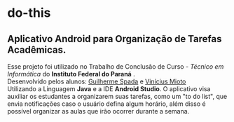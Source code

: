 # do-this
 Aplicativo Android para Organização de Tarefas Acadêmicas.
---
Esse projeto foi utilizado no Trabalho de Conclusão de Curso - _Técnico em Informática_ do __Instituto Federal do Paraná__ .<br>
Desenvolvido pelos alunos: [Guilherme Spada](https://github.com/guispada) e [Vinícius Mioto](https://github.com/viniciusmioto)<br>
Utilizando a Linguagem **Java** e a IDE **Android Studio**. O aplicativo visa auxiliar os estudantes a organizarem suas tarefas, como um "to do list", que envia notificações caso o usuário defina algum horário, além disso é possível organizar as aulas que irão ocorrer durante a semana.
